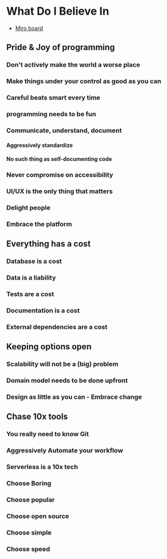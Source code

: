 # What Do I Believe In

* [Miro board](https://miro.com/app/board/o9J_kouSK6c=/)

## Pride & Joy of programming
### Don't actively make the world a worse place
### Make things under your control as good as you can
### Careful beats smart every time
### programming needs to be fun
### Communicate, understand, document
#### Aggressively standardize
#### No such thing as self-documenting code
### Never compromise on accessibility
### UI/UX is the only thing that matters
### Delight people
### Embrace the platform

## Everything has a cost
### Database is a cost
### Data is a liability
### Tests are a cost
### Documentation is a cost
### External dependencies are a cost

## Keeping options open
### Scalability will not be a (big) problem
### Domain model needs to be done upfront
### Design as little as you can - Embrace change

## Chase 10x tools
### You really need to know Git
### Aggressively Automate your workflow
### Serverless is a 10x tech
### Choose Boring
### Choose popular
### Choose open source
### Choose simple
### Choose speed
